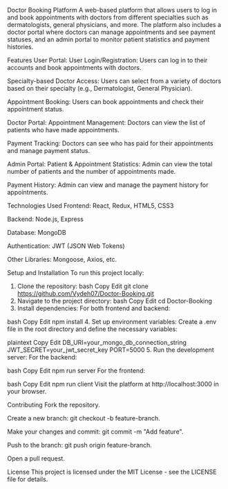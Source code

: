 Doctor Booking Platform
A web-based platform that allows users to log in and book appointments with doctors from different specialties such as dermatologists, general physicians, and more. The platform also includes a doctor portal where doctors can manage appointments and see payment statuses, and an admin portal to monitor patient statistics and payment histories.

Features
User Portal:
User Login/Registration: Users can log in to their accounts and book appointments with doctors.

Specialty-based Doctor Access: Users can select from a variety of doctors based on their specialty (e.g., Dermatologist, General Physician).

Appointment Booking: Users can book appointments and check their appointment status.

Doctor Portal:
Appointment Management: Doctors can view the list of patients who have made appointments.

Payment Tracking: Doctors can see who has paid for their appointments and manage payment status.

Admin Portal:
Patient & Appointment Statistics: Admin can view the total number of patients and the number of appointments made.

Payment History: Admin can view and manage the payment history for appointments.

Technologies Used
Frontend: React, Redux, HTML5, CSS3

Backend: Node.js, Express

Database: MongoDB

Authentication: JWT (JSON Web Tokens)

Other Libraries: Mongoose, Axios, etc.

Setup and Installation
To run this project locally:

1. Clone the repository:
bash
Copy
Edit
git clone https://github.com/Vydeh07/Doctor-Booking.git
2. Navigate to the project directory:
bash
Copy
Edit
cd Doctor-Booking
3. Install dependencies:
For both frontend and backend:

bash
Copy
Edit
npm install
4. Set up environment variables:
Create a .env file in the root directory and define the necessary variables:

plaintext
Copy
Edit
DB_URI=your_mongo_db_connection_string
JWT_SECRET=your_jwt_secret_key
PORT=5000
5. Run the development server:
For the backend:

bash
Copy
Edit
npm run server
For the frontend:

bash
Copy
Edit
npm run client
Visit the platform at http://localhost:3000 in your browser.

Contributing
Fork the repository.

Create a new branch: git checkout -b feature-branch.

Make your changes and commit: git commit -m "Add feature".

Push to the branch: git push origin feature-branch.

Open a pull request.

License
This project is licensed under the MIT License - see the LICENSE file for details.

